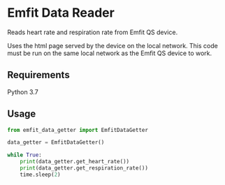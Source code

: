 # Emfit Data Reader

Reads heart rate and respiration rate from Emfit QS device.

Uses the html page served by the device on the local network. This code must be run on the same local network as the Emfit QS device to work.

## Requirements
Python 3.7

## Usage
```Python
from emfit_data_getter import EmfitDataGetter

data_getter = EmfitDataGetter()

while True:
    print(data_getter.get_heart_rate())
    print(data_getter.get_respiration_rate())
    time.sleep(2)
```
